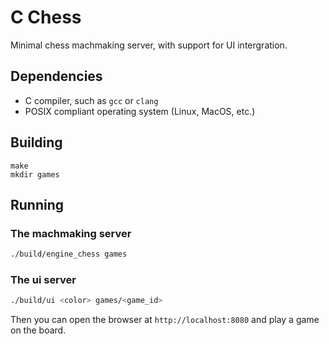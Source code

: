# C Chess

Minimal chess machmaking server, with support for UI intergration.

## Dependencies

- C compiler, such as `gcc` or `clang`
- POSIX compliant operating system (Linux, MacOS, etc.)

## Building

```
make
mkdir games
```

## Running

### The machmaking server

```bash
./build/engine_chess games
```

### The ui server

```bash
./build/ui <color> games/<game_id>
```

Then you can open the browser at `http://localhost:8080` and play a game on the board.
